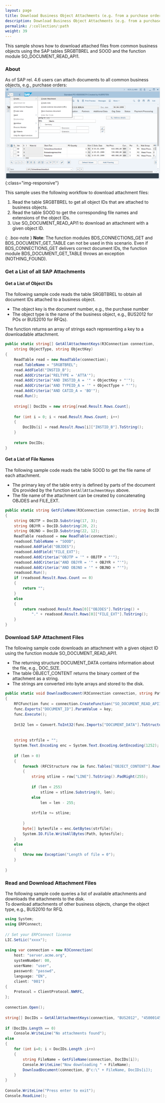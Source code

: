 ```yaml
---
layout: page
title: Download Business Object Attachments (e.g. from a purchase order)
description: Download Business Object Attachments (e.g. from a purchase order)
permalink: /:collection/:path
weight: 39
---
```


This sample shows how to download attached files from common business objects using the SAP tables SRGBTBREL and SOOD and the function module SO_DOCUMENT_READ_API1. 

### About

As of SAP rel. 4.6 users can attach documents to all common business objects, e.g., purchase orders:
![POAttachment01](/img/contents/POAttachment01.png){:class="img-responsive"}

This sample uses the following workflow to download attachment files:
1. Read the table SRGBTBREL to get all object IDs that are attached to business objects.
2. Read the table SOOD to get the corresponding file names and extensions of the object IDs.
3. Use SO_DOCUMENT_READ_API1 to download an attachment with a given object ID.

{: .box-note }
**Note**: The function modules BDS_CONNECTIONS_GET and BDS_DOCUMENT_GET_TABLE can not be used in this scenario. 
Even if BDS_CONNECTIONS_GET delivers correct document IDs, the function module BDS_DOCUMENT_GET_TABLE throws an exception (NOTHING_FOUND).

### Get a List of all SAP Attachments

#### Get a List of Object IDs

The following sample code reads the table SRGBTBREL to obtain all document IDs attached to a business object. 
- The object key is the document number, e.g., the purchase number
- The object type is the name of the business object, e.g., BUS2012 for POs or BUS2010 for RFQs). 

The function returns an array of strings each representing a key to a downloadable attachment.

```csharp
public static string[] GetAllAttachmentKeys(R3Connection connection, 
    string ObjectType, string ObjectKey)
{
    ReadTable read = new ReadTable(connection);
    read.TableName = "SRGBTBREL";
    read.AddField("INSTID_B");
    read.AddCriteria("RELTYPE = 'ATTA'");
    read.AddCriteria("AND INSTID_A = '" + ObjectKey + "'");
    read.AddCriteria("AND TYPEID_A = '" + ObjectType + "'");
    read.AddCriteria("AND CATID_A = 'BO'");
    read.Run();
  
    string[] DocIDs = new string[read.Result.Rows.Count];
  
    for (int i = 0; i < read.Result.Rows.Count; i++)
    {
        DocIDs[i] = read.Result.Rows[i]["INSTID_B"].ToString();
    }
  
    return DocIDs;
}
```

#### Get a List of File Names

The following sample code reads the table SOOD to get the file name of each attachment. <br>
- The primary key of the table entry is defined by parts of the document IDs provided by the function `GetAllAttachmentKeys` above. 
- The file name of the attachment can be created by concatenating OBJDES and FILE_EXT.

```csharp
public static string GetFileName(R3Connection connection, string DocID)
{
    string OBJTP = DocID.Substring(17, 3);
    string OBJYR = DocID.Substring(20, 2);
    string OBJNO = DocID.Substring(22, 12);
    ReadTable readsood = new ReadTable(connection);
    readsood.TableName = "SOOD";
    readsood.AddField("OBJDES");
    readsood.AddField("FILE_EXT");
    readsood.AddCriteria("OBJTP = '" + OBJTP + "'");
    readsood.AddCriteria("AND OBJYR = '" + OBJYR + "'");
    readsood.AddCriteria("AND OBJNO = '" + OBJNO + "'");
    readsood.Run();
    if (readsood.Result.Rows.Count == 0)
    {
        return "";
    }
    else
    {
        return readsood.Result.Rows[0]["OBJDES"].ToString() +
            "." + readsood.Result.Rows[0]["FILE_EXT"].ToString();
    }
}
```

### Download SAP Attachment Files

The following sample code downloads an attachment with a given object ID using the function module SO_DOCUMENT_READ_API1.
- The returning structure DOCUMENT_DATA contains information about the file, e.g., DOC_SIZE. 
- The table OBJECT_CONTENT returns the binary content of the attachment as a string. 
- The strings are converted into byte arrays and stored to the disk.

```csharp
public static void DownloadDocument(R3Connection connection, string Path, string key)
{
    RFCFunction func = connection.CreateFunction("SO_DOCUMENT_READ_API1");
    func.Exports["DOCUMENT_ID"].ParamValue = key;
    func.Execute();
  
    Int32 len = Convert.ToInt32(func.Imports["DOCUMENT_DATA"].ToStructure()["DOC_SIZE"]);
  
  
    string strfile = "";
    System.Text.Encoding enc = System.Text.Encoding.GetEncoding(1252);
  
    if (len > 0)
    {
        foreach (RFCStructure row in func.Tables["OBJECT_CONTENT"].Rows)
        {
            string stline = row["LINE"].ToString().PadRight(255);
  
            if (len < 255)
                stline = stline.Substring(0, len);
            else
                len = len - 255;
  
            strfile += stline;
  
        }
        byte[] bytesfile = enc.GetBytes(strfile);
        System.IO.File.WriteAllBytes(Path, bytesfile);
    }
    else
    {
        throw new Exception("Length of file = 0");
    }
  
}
```

### Read and Download Attachment Files

The following sample code queries a list of available attachments and downloads the attachments to the disk.<br>
To download attachments of other business objects, change the object type, e.g., BUS2010 for RFQ.

```csharp
using System;
using ERPConnect;

// Set your ERPConnect license
LIC.SetLic("xxxx");

using var connection = new R3Connection(
    host: "server.acme.org",
    systemNumber: 00,
    userName: "user",
    password: "passwd",
    language: "EN",
    client: "001")
{
    Protocol = ClientProtocol.NWRFC,
};

connection.Open();
  
string[] DocIDs = GetAllAttachmentKeys(connection, "BUS2012", "4500014561");
  
if (DocIDs.Length == 0)
    Console.WriteLine("No attachments found");
else
{
    for (int i=0; i < DocIDs.Length ;i++)
    {
        string FileName = GetFileName(connection, DocIDs[i]);
        Console.WriteLine("Now downloading " + FileName);
        DownloadDocument(connection, @"c:\" + FileName, DocIDs[i]);
    }
}
  
Console.WriteLine("Press enter to exit");
Console.ReadLine();
```

